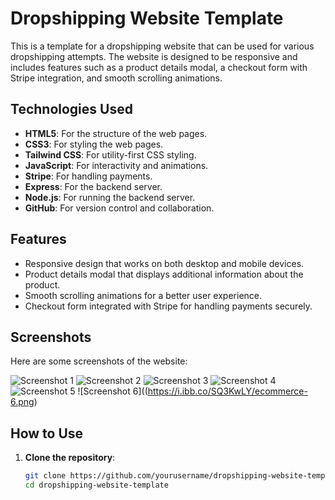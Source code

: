 # Dropshipping Website Template

This is a template for a dropshipping website that can be used for various dropshipping attempts. The website is designed to be responsive and includes features such as a product details modal, a checkout form with Stripe integration, and smooth scrolling animations.

## Technologies Used

- **HTML5**: For the structure of the web pages.
- **CSS3**: For styling the web pages.
- **Tailwind CSS**: For utility-first CSS styling.
- **JavaScript**: For interactivity and animations.
- **Stripe**: For handling payments.
- **Express**: For the backend server.
- **Node.js**: For running the backend server.
- **GitHub**: For version control and collaboration.

## Features

- Responsive design that works on both desktop and mobile devices.
- Product details modal that displays additional information about the product.
- Smooth scrolling animations for a better user experience.
- Checkout form integrated with Stripe for handling payments securely.

## Screenshots

Here are some screenshots of the website:

![Screenshot 1](https://i.ibb.co/bbgSDVg/ecommerce-1.png)
![Screenshot 2](https://i.ibb.co/Lrr1XvR/ecommerce-2.png)
![Screenshot 3](https://i.ibb.co/yVnw2QN/ecommerce-3.png)
![Screenshot 4](https://i.ibb.co/swLDJp3/ecommerce-4.png)
![Screenshot 5](https://i.ibb.co/84FDHHC/ecommerce-5.png)
![Screenshot 6]((https://i.ibb.co/SQ3KwLY/ecommerce-6.png)

## How to Use

1. **Clone the repository**:
   ```sh
   git clone https://github.com/yourusername/dropshipping-website-template.git
   cd dropshipping-website-template
